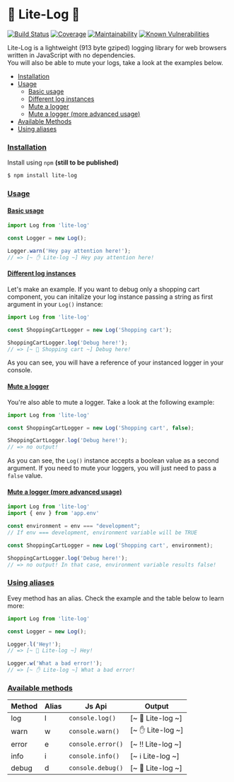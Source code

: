 # 👀 Lite-Log 👀

[![Build Status](https://travis-ci.org/micheleriva/lite-log.js.svg?branch=master)](https://travis-ci.org/micheleriva/lite-log.js)
[![Coverage](https://img.shields.io/badge/coverage-100%25-green.svg)](https://img.shields.io/badge/coverage-100%25-green.svg)
[![Maintainability](https://api.codeclimate.com/v1/badges/b97de7b0fb25f63253dc/maintainability)](https://codeclimate.com/github/micheleriva/lite-log.js/maintainability)
[![Known Vulnerabilities](https://snyk.io/test/github/micheleriva/lite-log.js/badge.svg?targetFile=package.json)](https://snyk.io/test/github/micheleriva/lite-log.js?targetFile=package.json)

Lite-Log is a lightweight (913 byte gziped) logging library for web browsers written in JavaScript with no dependencies. <br />
You will also be able to mute your logs, take a look at the examples below.

- [Installation](#installation)
- [Usage](#usage)
    - [Basic usage](#basic-usage)
    - [Different log instances](#different-log-instances)
    - [Mute a logger](#mute-a-logger)
    - [Mute a logger (more advanced usage)](#mute-a-logger-more-advanced-usage)
- [Available Methods](#available-methods)
- [Using aliases](#using-aliases)

### [Installation](#installation)

Install using `npm` **(still to be published)**
```bash
$ npm install lite-log
```

### [Usage](#usage)

#### [Basic usage](#basic-usage)
```js
import Log from 'lite-log'

const Logger = new Log();

Logger.warn('Hey pay attention here!');
// => [~ ✋ Lite-log ~] Hey pay attention here!
```

#### [Different log instances](#different-log-instances)
Let's make an example. If you want to debug only a shopping cart component, you can initalize your log instance passing a string as first argument in your `Log()` instance:
```js
import Log from 'lite-log'

const ShoppingCartLogger = new Log('Shopping cart');

ShoppingCartLogger.log('Debug here!');
// => [~ 👀 Shopping cart ~] Debug here!
```
As you can see, you will have a reference of your instanced logger in your console.

#### [Mute a logger](#mute-a-logger)
You're also able to mute a logger. Take a look at the following example:
```js
import Log from 'lite-log'

const ShoppingCartLogger = new Log('Shopping cart', false);

ShoppingCartLogger.log('Debug here!');
// => no output!
```
As you can see, the `Log()` instance accepts a boolean value as a second argument. If you need to mute your loggers, you will just need to pass a `false` value.

#### [Mute a logger (more advanced usage)](#mute-a-logger-more-advanced-usage)
```js
import Log from 'lite-log'
import { env } from 'app.env'

const environment = env === "development";
// If env === development, environment variable will be TRUE

const ShoppingCartLogger = new Log('Shopping cart', environment);

ShoppingCartLogger.log('Debug here!');
// => no output! In that case, environment variable results false!
```

### [Using aliases](#using-aliases)

Evey method has an alias. Check the example and the table below to learn more:
```javascript
import Log from 'lite-log'

const Logger = new Log();

Logger.l('Hey!');
// => [~ 👀 Lite-log ~] Hey!

Logger.w('What a bad error!');
// => [~ ✋ Lite-log ~] What a bad error!

```

### [Available methods](#available-methods)

| Method   | Alias | Js Api               | Output 
| -------- | ----- | -------------------- | ------
| log      | l     | `console.log()`      | [~ 👀 Lite-log ~]
| warn     | w     | `console.warn()`     | [~ ✋ Lite-log ~]
| error    | e     | `console.error()`    | [~ ‼️ Lite-log ~]
| info     | i     | `console.info()`     | [~ ℹ️ Lite-log ~]
| debug    | d     | `console.debug()`    | [~ 🐛 Lite-log ~]